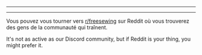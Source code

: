 - - -
- - -

Vous pouvez vous tourner vers [r/freesewing](https://www.reddit.com/r/freesewing/) sur Reddit où vous trouverez des gens de la communauté qui traînent.

It's not as active as our Discord community, but if Reddit is your thing, you might prefer it.
